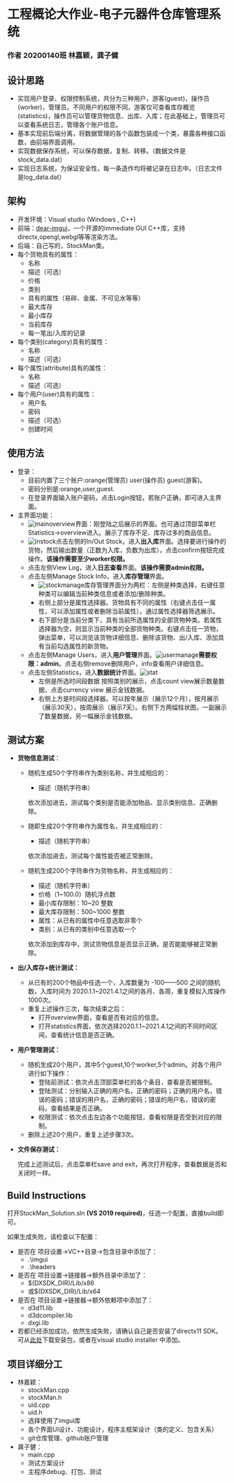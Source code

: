 # 工程概论大作业-电子元器件仓库管理系统

### 作者	 20200140班 林嘉颖，龚子健

## 设计思路

+ 实现用户登录、权限控制系统，共分为三种用户，游客(guest)，操作员(worker)，管理员。不同用户的权限不同，游客仅可查看库存概览(statistics)，操作员可以管理货物信息、出库、入库；在此基础上，管理员可以查看系统日志，管理各个账户信息。
+ 基本实现前后端分离，将数据管理的各个函数包装成一个类，暴露各种接口函数，由前端界面调用。
+ 实现数据保存系统，可以保存数据，复制、转移。（数据文件是stock_data.dat）
+ 实现日志系统，为保证安全性，每一条造作均将被记录在日志中。（日志文件是log_data.dat）

## 架构

+ 开发环境：Visual studio (Windows , C++)
+ 前端：[dear-imgui](https://github.com/ocornut/imgui)，一个开源的immediate GUI C++库，支持directx,opengl,webgl等等渲染方法。 
+ 后端：自己写的，StockMan类。
+ 每个货物具有的属性：
  + 名称
  + 描述（可选）
  + 价格
  + 类别
  + 具有的属性（易碎、金属、不可见水等等）
  + 最大库存
  + 最小库存
  + 当前库存
  + 每一笔出/入库的记录
+ 每个类别(category)具有的属性：
  + 名称
  + 描述（可选）
+ 每个属性(attribute)具有的属性：
  + 名称
  + 描述（可选）
+ 每个用户(user)具有的属性：
  + 用户名
  + 密码
  + 描述（可选）
  + 创建时间

##  使用方法

+ 登录：
  + 目前内置了三个账户:orange(管理员) user(操作员) guest(游客)。
  + 密码分别是:orange,user,guest.
  + 在登录界面输入账户密码，点击Login按钮，若账户正确，即可进入主界面。
+ 主界面功能：
  + ![main](doc/main.png)overview界面：刚登陆之后展示的界面。也可通过顶部菜单栏Statistics->overview进入。展示了库存不足、库存过多的商品信息。
  + ![instock](doc/instock.png)点击左侧的In/Out Stock，进入**出入库**界面。选择要进行操作的货物，然后输出数量（正数为入库，负数为出库），点击confirm按钮完成操作。**该操作需要至少worker权限。**
  + 点击左侧View Log，进入**日志查看**界面。**该操作需要admin权限。**
  + 点击左侧Manage Stock Info，进入**库存管理**界面。
    + ![stockmanage](doc/stockmanage.png)库存管理界面分为两栏：左侧是种类选择，右键任意种类可以编辑当前种类信息或者添加/删除种类。
    + 右侧上部分是属性选择器。货物具有不同的属性（右键点击任一属性，可以添加属性或者删除当前属性），通过属性选择器筛选展示。
    + 右下部分是当前分类下，具有当前所选属性的全部货物种类。若属性选择器为空，则显示当前种类的全部货物种类。右键点击任一货物，弹出菜单，可以浏览该货物详细信息、删除该货物、出/入库、添加具有当前勾选属性的新货物。
  + 点击左侧Manage Users，进入**用户管理**界面。![usermanage](doc/usermanage.png)**需要权限：admin**。点击右侧remove删除用户，info查看用户详细信息。
  + 点击左侧Statistics，进入**数据统计**界面。![stat](doc/stat.png)
    + 左侧是所选时间段数据 按照类别的展示，点击count view展示数量数据，点击currency view 展示金钱数据。
    + 右侧上方是时间段选择器。可以按年展示（展示12个月），按月展示（展示30天），按周展示（展示7天）。右侧下方两幅柱状图，一副展示了数量数据，另一幅展示金钱数据。

## 测试方案

+ **货物信息测试**：

  + 随机生成50个字符串作为类别名称，并生成相应的：

    + 描述（随机字符串）

    依次添加进去，测试每个类别是否能添加物品、显示类别信息、正确删除。

  + 随即生成20个字符串作为属性名，并生成相应的：

    + 描述（随机字符串）

    依次添加进去，测试每个属性能否被正常删除。

  + 随机生成200个字符串作为货物名称，并生成相应的：

    + 描述（随机字符串）
    + 价格（1~100.0）随机浮点数
    + 最小库存限制：10~20 整数
    + 最大库存限制：500~1000 整数
    + 属性：从已有的属性中任意选取非零个
    + 类别：从已有的类别中任意选取一个

    依次添加到库存中，测试货物信息是否显示正确，是否能能够被正常删除。

+ **出/入库存+统计测试：**

  + 从已有的200个物品中任选一个，入库数量为 -100——500 之间的随机数，入库时间为 2020.1.1~2021.4.1之间的各月、各周，重复模拟入库操作1000次。
  + 重复上述操作三次，每次结束之后：
    + 打开overview界面，查看是否有对应的信息。
    + 打开statistics界面，依次选择2020.1.1~2021.4.1之间的不同时间区间，查看统计信息是否正确。

+ **用户管理测试：**

  + 随机生成20个用户，其中5个guest,10个worker,5个admin。对各个用户进行如下操作：
    + 登陆前测试：依次点击顶部菜单栏的各个条目，查看是否被限制。
    + 登陆测试：分别输入正确的用户名，正确的密码；正确的用户名，错误的密码；错误的用户名，正确的密码；错误的用户名，错误的密码，查看结果是否正确。
    + 权限测试：依次点击左边各个功能按钮，查看权限是否受到对应的限制。
  + 删除上述20个用户，重复上述步骤3次。

+ **文件保存测试：**

  完成上述测试后，点击菜单栏save and exit，再次打开程序，查看数据是否和关闭时一样。

## Build Instructions

打开StockMan_Solution.sln **(VS 2019  required)**，任选一个配置，直接build即可。

如果生成失败，请检查以下配置：

+ 是否在 项目设置->VC++目录->包含目录中添加了：
  + .\imgui
  + .\headers
+ 是否在 项目设置->链接器->额外目录中添加了：
  + $(DXSDK_DIR)/Lib/x86
  + 或$(DXSDK_DIR)/Lib/x64
+ 是否在 项目设置->链接器->额外依赖项中添加了：
  + d3d11.lib
  + d3dcompiler.lib
  + dxgi.lib
+ 若都已经添加成功，依然生成失败，请确认自己是否安装了directx11 SDK。可从[此处](https://www.microsoft.com/en-us/download/details.aspx?id=6812)下载安装包，或者在visual studio installer 中添加。

## 项目详细分工

+ 林嘉颖：
  + stockMan.cpp
  + stockMan.h
  + uid.cpp
  + uid.h
  + 选择使用了imgui库
  + 各个界面UI设计、功能设计，程序主框架设计（类的定义、包含关系）
  + git仓库管理、github账户管理
+ 龚子健：
  + main.cpp
  + 测试方案设计
  + 主程序debug、打包、测试